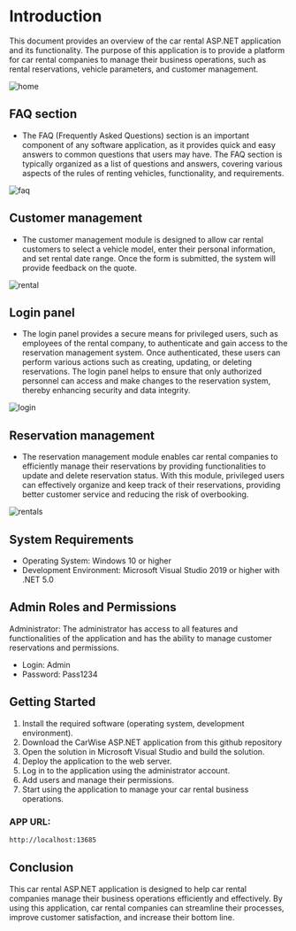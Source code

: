 # Introduction
This document provides an overview of the car rental ASP.NET application and its functionality. The purpose of this application is to provide a platform for car rental companies to manage their business operations, such as rental reservations, vehicle parameters, and customer management.


![home](https://user-images.githubusercontent.com/102979176/221016392-a8ddd78a-0dcb-4106-b006-dca495131886.png)



## FAQ section

- The FAQ (Frequently Asked Questions) section is an important component of any software application, as it provides quick and easy answers to common questions that users may have. The FAQ section is typically organized as a list of questions and answers, covering various aspects of the rules of renting vehicles, functionality, and requirements.


![faq](https://user-images.githubusercontent.com/102979176/221011511-6648406c-727b-4763-9975-84ce7ef3a814.png)

## Customer management
-	The customer management module is designed to allow car rental customers to select a vehicle model, enter their personal information, and set rental date range. Once the form is submitted, the system will provide feedback on the quote.


![rental](https://user-images.githubusercontent.com/102979176/221011457-ca02458f-5026-4339-b653-2fe1e27dc30a.png)

## Login panel
-	The login panel provides a secure means for privileged users, such as employees of the rental company, to authenticate and gain access to the reservation management system. Once authenticated, these users can perform various actions such as creating, updating, or deleting reservations. The login panel helps to ensure that only authorized personnel can access and make changes to the reservation system, thereby enhancing security and data integrity.


![login](https://user-images.githubusercontent.com/102979176/221011487-7d74b832-4fd6-4c02-af62-9184e17cad4f.png)

## Reservation management
-	The reservation management module enables car rental companies to efficiently manage their reservations by providing functionalities to update and delete reservation status. With this module, privileged users can effectively organize and keep track of their reservations, providing better customer service and reducing the risk of overbooking.


![rentals](https://user-images.githubusercontent.com/102979176/221014762-2de8d46d-8126-4933-83fc-7cda85e59f41.png)


## System Requirements

- Operating System: Windows 10 or higher
- Development Environment: Microsoft Visual Studio 2019 or higher with .NET 5.0

## Admin Roles and Permissions
Administrator: The administrator has access to all features and functionalities of the application and has the ability to manage customer reservations and permissions.
- Login: Admin 
- Password: Pass1234

## Getting Started
1.	Install the required software (operating system, development environment).
2.	Download the CarWise ASP.NET application from this github repository
3.	Open the solution in Microsoft Visual Studio and build the solution.
4.	Deploy the application to the web server.
5.	Log in to the application using the administrator account.
6.	Add users and manage their permissions.
7.	Start using the application to manage your car rental business operations.
### APP URL:
```sh
http://localhost:13685
```

## Conclusion
This car rental ASP.NET application is designed to help car rental companies manage their business operations efficiently and effectively. By using this application, car rental companies can streamline their processes, improve customer satisfaction, and increase their bottom line.

